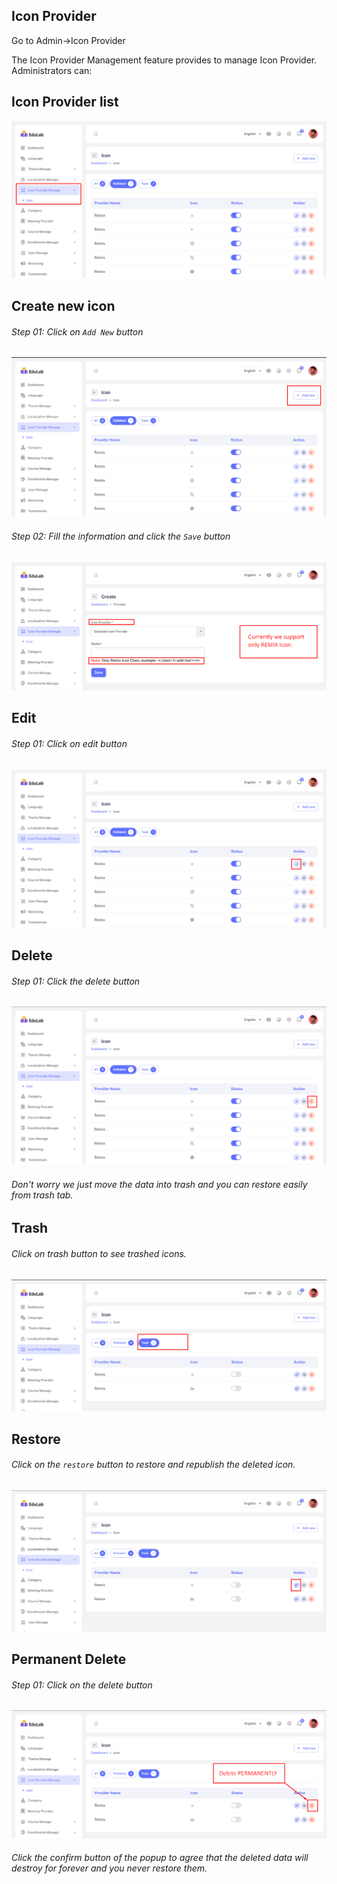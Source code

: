 ## Icon Provider

Go to Admin->Icon Provider

The Icon Provider Management feature provides to manage Icon Provider. Administrators can:

## <strong>Icon Provider list</strong>

![src](/assets/lms/images/icon-provider/list.png)

## <strong>Create new icon</strong>

###### Step 01: Click on `Add New` button

![src](/assets/lms/images/icon-provider/add.png)

###### Step 02: Fill the information and click the `Save` button

![src](/assets/lms/images/icon-provider/add-new.png)

## Edit

###### Step 01: Click on edit button

![src](/assets/lms/images/icon-provider/edit.png)

## Delete

###### Step 01: Click the delete button

![src](/assets/lms/images/icon-provider/delete.png)

###### Don't worry we just move the data into trash and you can restore easily from trash tab.

## Trash

###### Click on trash button to see trashed icons.

![src](/assets/lms/images/icon-provider/trash-list.png)

## Restore

###### Click on the `restore` button to restore and republish the deleted icon.

![src](/assets/lms/images/icon-provider/restore.png)

## Permanent Delete

###### Step 01: Click on the delete button

![src](/assets/lms/images/icon-provider/trash-delete.png)

###### Click the confirm button of the popup to agree that the deleted data will destroy for forever and you never restore them.
